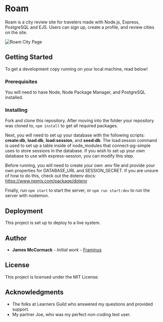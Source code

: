 # Roam

Roam is a city review site for travelers made with Node.js, Express, PostgreSQL and EJS. Users can sign up, create a profile, and review cities on the site.

![Roam City Page](https://github.com/public/resources/images/roam-site-teaser.png)

## Getting Started

To get a development copy running on your local machine, read below!

### Prerequisites

You will need to have Node, Node Package Manager, and PostgreSQL installed.

### Installing

Fork and clone this repository. After moving into the folder your repository was cloned to, ```npm install``` to get all required packages.

Next, you will need to set up your database with the following scripts: __create:db__, __load:db__, __load:session__, and __seed:db__. The load:sesson command is used to set up a table inside of node_modules that connect-pg-simple uses to store sessions in the database. If you wish to set up your own database to use with express-session, you can modify this step.

Before running, you will need to create your own .env file and provide your own properties for DATABASE_URL and SESSION_SECRET. If you are unsure of how to do this, check out the dotenv docs: https://www.npmjs.com/package/dotenv

Finally, run ```npm start``` to start the server, or ```npm run start:dev``` to run the server with nodemon.

## Deployment

This project is set up to deploy to a live system.

## Author
* **James McCormack** - *Initial work* -
[Framinus](https://github.com/Framinus)

## License

This project is licensed under the MIT License.

## Acknowledgments

- The folks at Learners Guild who answered my questions and provided support.
- My partner Joe, who was my perfect non-coding test user.
